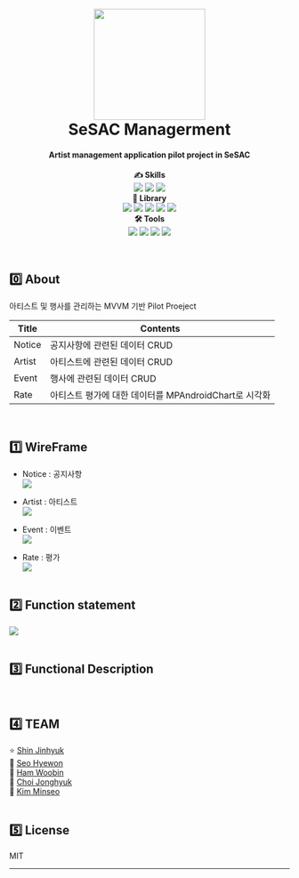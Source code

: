 
<h1 align="center">
  <br>
<img src="https://github.com/Hyewon711/MyCalculator/assets/84006341/b5d2831b-54ab-4579-b35d-fae7b7e11021" width="200">
  <br> SeSAC Managerment <br>
</h1>

<h4 align="center">Artist management application pilot project in SeSAC</h4>

<p align="center">
<b> ✍ Skills </b><br>
<img src="https://img.shields.io/badge/MVVM-4285F4?style=flat&logo=jetpackcompose&logoColor=white"/> 
<img src="https://img.shields.io/badge/Kotlin-7F52FF?style=flat&logo=kotlin&logoColor=white"/> 
<img src="https://img.shields.io/badge/Corountine-000000?style=flat&logo=kotlin&logoColor=white"/> <br>
<b> 📖 Library </b> <br>
<img src="https://img.shields.io/badge/RoomDB-4285F4?style=flat&logo=android&logoColor=white"/> 
<img src="https://img.shields.io/badge/RxBinding-615EFF?style=flat&logo=android&logoColor=white"/> 
<img src="https://img.shields.io/badge/FlowBinding-9999FF?style=flat&logo=android&logoColor=white"/> 
<img src="https://img.shields.io/badge/MPAnroidChart-002157?style=flat&logo=android&logoColor=white"/> 
<img src="https://img.shields.io/badge/SplashScreen-3DDC84?style=flat&logo=android&logoColor=white"/> <br>
<b> 🛠 Tools </b> <br>
<img src="https://img.shields.io/badge/Android%20studio-3DDC84?style=flat&logo=androidstudio&logoColor=white"/> 
<img src="https://img.shields.io/badge/Figma-F24E1E?style=flat&logo=figma&logoColor=white"/> 
<img src="https://img.shields.io/badge/Notion-DDDDDD?style=flat&logo=notion&logoColor=black"/> 
<img src="https://img.shields.io/badge/Material%20Design-757575?style=flat&logo=materialdesign&logoColor=white"/> 
</p> <br>


## :zero: About 
아티스트 및 행사를 관리하는 MVVM 기반 Pilot Proeject 

|Title|Contents|
|------|---|
|Notice|공지사항에 관련된 데이터 CRUD|
|Artist|아티스트에 관련된 데이터 CRUD|
|Event|행사에 관련된 데이터 CRUD|
|Rate|아티스트 평가에 대한 데이터를 MPAndroidChart로 시각화|

<br>

## :one: WireFrame

* Notice : 공지사항 <br>
<img src="https://github.com/Hyewon711/MyCalculator/assets/84006341/8b75df61-c833-4b36-87ff-37cd05333d51"/> <br>

* Artist : 아티스트 <br>
<img src="https://github.com/Hyewon711/MyCalculator/assets/84006341/30eb3629-72cd-477d-b6ac-d8c56829c2c4"/> <br>

* Event : 이벤트 <br>
<img src="https://github.com/Hyewon711/MyCalculator/assets/84006341/3730a8c3-6c7f-461a-820b-3b7482c3a77c"/> <br>

* Rate : 평가 <br>
<img src="https://github.com/Hyewon711/MyCalculator/assets/84006341/7e132d50-bfc4-4473-b6d4-87731cabc36f"/> <br> <br>


## :two: Function statement

<img src="https://github.com/Hyewon711/MyCalculator/assets/84006341/674f29f3-9339-4bc2-89d2-3670b501e697"/> <br> <br>

## :three: Functional Description

<br> 


## :four: TEAM


⭐ [Shin Jinhyuk](https://github.com/sksowk156) <br>
🌱 [Seo Hyewon](https://nodejs.org/) <br>
🌱 [Ham Woobin](https://github.com/WooBinHam) <br>
🌱 [Choi Jonghyuk](https://github.com/harry7408) <br>
🌱 [Kim Minseo](https://github.com/kimwest00) <br> <br>

## :five: License

MIT

---

